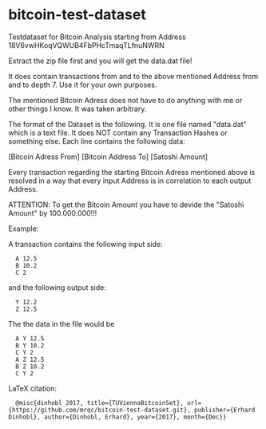 # bitcoin-test-dataset
Testdataset for Bitcoin Analysis starting from Address 18V6vwHKoqVQWUB4FbPHcTmaqTLfnuNWRN

Extract the zip file first and you will get the data.dat file!

It does contain transactions from and to the above mentioned Address from and to depth 7. Use it for your own purposes.

The mentioned Bitcoin Adress does not have to do anything with me or other things I know. It was taken arbitrary. 

The format of the Dataset is the following. It is one file named "data.dat" which is a text file. It does NOT contain any Transaction Hashes
or something else. Each line contains the following data:

  [Bitcoin Adress From] [Bitcoin Address To] [Satoshi Amount]

Every transaction regarding the starting Bitcoin Adress mentioned above is resolved in a way that every input Address is in correlation to each output Address. 

ATTENTION: To get the Bitcoin Amount you have to devide the "Satoshi Amount" by 100.000.000!!!

Example:

A transaction contains the following input side:
```
  A 12.5
  B 10.2
  C 2
```

and the following output side:
```
  Y 12.2
  Z 12.5
```
The the data in the file would be
```
  A Y 12.5
  B Y 10.2
  C Y 2
  A Z 12.5
  B Z 10.2
  C Y 2
```
LaTeX citation:
```
  @misc{dinhobl_2017, title={TUViennaBitcoinSet}, url={https://github.com/mrqc/bitcoin-test-dataset.git}, publisher={Erhard Dinhobl}, author={Dinhobl, Erhard}, year={2017}, month={Dec}} 
```
